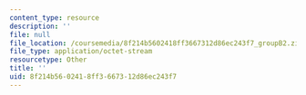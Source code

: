 ```yaml
---
content_type: resource
description: ''
file: null
file_location: /coursemedia/8f214b5602418ff3667312d86ec243f7_groupB2.zip
file_type: application/octet-stream
resourcetype: Other
title: ''
uid: 8f214b56-0241-8ff3-6673-12d86ec243f7
---
```

